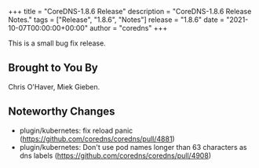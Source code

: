 +++
title = "CoreDNS-1.8.6 Release"
description = "CoreDNS-1.8.6 Release Notes."
tags = ["Release", "1.8.6", "Notes"]
release = "1.8.6"
date = "2021-10-07T00:00:00+00:00"
author = "coredns"
+++

This is a small bug fix release.

## Brought to You By

Chris O'Haver,
Miek Gieben.

## Noteworthy Changes

* plugin/kubernetes: fix reload panic (https://github.com/coredns/coredns/pull/4881)
* plugin/kubernetes: Don't use pod names longer than 63 characters as dns labels (https://github.com/coredns/coredns/pull/4908)
